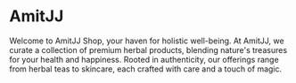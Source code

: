 # AmitJJ
Welcome to AmitJJ Shop, your haven for holistic well-being. At AmitJJ, we curate a collection of premium herbal products, blending nature's treasures for your health and happiness. Rooted in authenticity, our offerings range from herbal teas to skincare, each crafted with care and a touch of magic.
